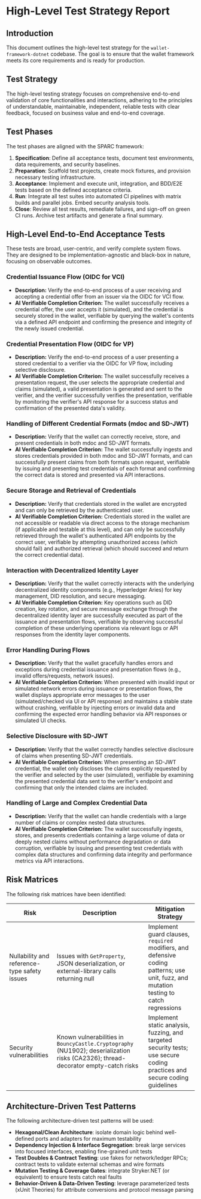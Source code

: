 # High-Level Test Strategy Report

## Introduction

This document outlines the high-level test strategy for the `wallet-framework-dotnet` codebase. The goal is to ensure that the wallet framework meets its core requirements and is ready for production.

## Test Strategy

The high-level testing strategy focuses on comprehensive end-to-end validation of core functionalities and interactions, adhering to the principles of understandable, maintainable, independent, reliable tests with clear feedback, focused on business value and end-to-end coverage.

## Test Phases

The test phases are aligned with the SPARC framework:

1. **Specification**: Define all acceptance tests, document test environments, data requirements, and security baselines.
2. **Preparation**: Scaffold test projects, create mock fixtures, and provision necessary testing infrastructure.
3. **Acceptance**: Implement and execute unit, integration, and BDD/E2E tests based on the defined acceptance criteria.
4. **Run**: Integrate all test suites into automated CI pipelines with matrix builds and parallel jobs. Embed security analysis tools.
5. **Close**: Review all test results, remediate failures, and sign-off on green CI runs. Archive test artifacts and generate a final summary.

## High-Level End-to-End Acceptance Tests

These tests are broad, user-centric, and verify complete system flows. They are designed to be implementation-agnostic and black-box in nature, focusing on observable outcomes.

### Credential Issuance Flow (OIDC for VCI)

*   **Description:** Verify the end-to-end process of a user receiving and accepting a credential offer from an issuer via the OIDC for VCI flow.
*   **AI Verifiable Completion Criterion:** The wallet successfully receives a credential offer, the user accepts it (simulated), and the credential is securely stored in the wallet, verifiable by querying the wallet's contents via a defined API endpoint and confirming the presence and integrity of the newly issued credential.

### Credential Presentation Flow (OIDC for VP)

*   **Description:** Verify the end-to-end process of a user presenting a stored credential to a verifier via the OIDC for VP flow, including selective disclosure.
*   **AI Verifiable Completion Criterion:** The wallet successfully receives a presentation request, the user selects the appropriate credential and claims (simulated), a valid presentation is generated and sent to the verifier, and the verifier successfully verifies the presentation, verifiable by monitoring the verifier's API response for a success status and confirmation of the presented data's validity.

### Handling of Different Credential Formats (mdoc and SD-JWT)

*   **Description:** Verify that the wallet can correctly receive, store, and present credentials in both mdoc and SD-JWT formats.
*   **AI Verifiable Completion Criterion:** The wallet successfully ingests and stores credentials provided in both mdoc and SD-JWT formats, and can successfully present claims from both formats upon request, verifiable by issuing and presenting test credentials of each format and confirming the correct data is stored and presented via API interactions.

### Secure Storage and Retrieval of Credentials

*   **Description:** Verify that credentials stored in the wallet are encrypted and can only be retrieved by the authenticated user.
*   **AI Verifiable Completion Criterion:** Credentials stored in the wallet are not accessible or readable via direct access to the storage mechanism (if applicable and testable at this level), and can only be successfully retrieved through the wallet's authenticated API endpoints by the correct user, verifiable by attempting unauthorized access (which should fail) and authorized retrieval (which should succeed and return the correct credential data).

### Interaction with Decentralized Identity Layer

*   **Description:** Verify that the wallet correctly interacts with the underlying decentralized identity components (e.g., Hyperledger Aries) for key management, DID resolution, and secure messaging.
*   **AI Verifiable Completion Criterion:** Key operations such as DID creation, key rotation, and secure message exchange through the decentralized identity layer are successfully executed as part of the issuance and presentation flows, verifiable by observing successful completion of these underlying operations via relevant logs or API responses from the identity layer components.

### Error Handling During Flows

*   **Description:** Verify that the wallet gracefully handles errors and exceptions during credential issuance and presentation flows (e.g., invalid offers/requests, network issues).
*   **AI Verifiable Completion Criterion:** When presented with invalid input or simulated network errors during issuance or presentation flows, the wallet displays appropriate error messages to the user (simulated/checked via UI or API response) and maintains a stable state without crashing, verifiable by injecting errors or invalid data and confirming the expected error handling behavior via API responses or simulated UI checks.

### Selective Disclosure with SD-JWT

*   **Description:** Verify that the wallet correctly handles selective disclosure of claims when presenting SD-JWT credentials.
*   **AI Verifiable Completion Criterion:** When presenting an SD-JWT credential, the wallet only discloses the claims explicitly requested by the verifier and selected by the user (simulated), verifiable by examining the presented credential data sent to the verifier's endpoint and confirming that only the intended claims are included.

### Handling of Large and Complex Credential Data

*   **Description:** Verify that the wallet can handle credentials with a large number of claims or complex nested data structures.
*   **AI Verifiable Completion Criterion:** The wallet successfully ingests, stores, and presents credentials containing a large volume of data or deeply nested claims without performance degradation or data corruption, verifiable by issuing and presenting test credentials with complex data structures and confirming data integrity and performance metrics via API interactions.

## Risk Matrices

The following risk matrices have been identified:

| Risk | Description | Mitigation Strategy |
| --- | --- | --- |
| Nullability and reference-type safety issues | Issues with `GetProperty`, JSON deserialization, or external-library calls returning null | Implement guard clauses, `required` modifiers, and defensive coding patterns; use unit, fuzz, and mutation testing to catch regressions |
| Security vulnerabilities | Known vulnerabilities in `BouncyCastle.Cryptography` (NU1902); deserialization risks (CA2326); thread-decorator empty-catch risks | Implement static analysis, fuzzing, and targeted security tests; use secure coding practices and secure coding guidelines |

## Architecture-Driven Test Patterns

The following architecture-driven test patterns will be used:

*   **Hexagonal/Clean Architecture**: isolate domain logic behind well-defined ports and adapters for maximum testability
*   **Dependency Injection & Interface Segregation**: break large services into focused interfaces, enabling fine-grained unit tests
*   **Test Doubles & Contract Testing**: use fakes for network/ledger RPCs; contract tests to validate external schemas and wire formats
*   **Mutation Testing & Coverage Gates**: integrate Stryker.NET (or equivalent) to ensure tests catch real faults
*   **Behavior-Driven & Data-Driven Testing**: leverage parameterized tests (xUnit Theories) for attribute conversions and protocol message parsing